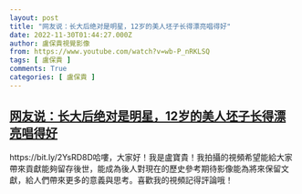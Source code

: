 ```yaml
---
layout: post
title: "网友说：长大后绝对是明星，12岁的美人坯子长得漂亮唱得好"
date: 2022-11-30T01:44:27.000Z
author: 盧保貴視覺影像
from: https://www.youtube.com/watch?v=wb-P_nRKLSQ
tags: [ 盧保貴 ]
comments: True
categories: [ 盧保貴 ]
---
```

<!--1669772667000-->
[网友说：长大后绝对是明星，12岁的美人坯子长得漂亮唱得好](https://www.youtube.com/watch?v=wb-P_nRKLSQ)
------

<div>
https://bit.ly/2YsRD8D哈嘍，大家好！我是盧寶貴！我拍攝的視頻希望能給大家帶來貢獻能夠留存後世，能成為後人對現在的歷史參考期待影像能為將來保留文獻，給人們帶來更多的意義與思考。喜歡我的視頻記得評論哦！
</div>
